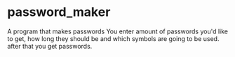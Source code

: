 # password_maker
A program that makes passwords 
You enter amount of passwords you'd like to get, how long they should be and which symbols are going to be used.
after that you get passwords.
